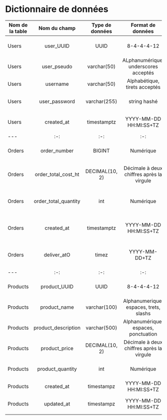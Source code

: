 # Dictionnaire de données

| Nom de la table | Nom du champ | Type de données | Format de données | Définition du champs |
|---    |:-:    |:-:    |:-:    |--:    |
| Users | user_UUID | UUID | 8-4-4-4-12 | identifiant unique de l'utilisateur |
| Users | user_pseudo | varchar(50) | ALphanumérique, underscores acceptés | Pseudonyme de l'utilisateur |
| Users | username | varchar(50) | Alphabétique, tirets acceptés | Nom de l'utilisateur |
| Users | user_password | varchar(255) | string hashé | Mot de passe de l'utilisateur |
| Users | created_at | timestamptz | YYYY-MM-DD HH:MI:SS+TZ | Date de création de l'utilisateur |
|---    |:-:    |:-:    |:-:    |--:    |
| Orders | order_number | BIGINT | Numérique | Numéro de la commande |
| Orders | order_total_cost_ht | DECIMAL(10, 2) | Décimale à deux chiffres après la virgule | Coût total de la commande hors taxe |
| Orders | order_total_quantity | int | Numérique | Nombre total des produits de la commande |
| Orders | created_at | timestamptz | YYYY-MM-DD HH:MI:SS+TZ  | Date de création de la commande |
| Orders | deliver_atO | timez | YYYY-MM-DD+TZ  | Date de livraison de la commande |
|---    |:-:    |:-:    |:-:    |--:    |
| Products | product_UUID | UUID | 8-4-4-4-12 | Identifiant unique du produit |
| Products | product_name | varchar(100) | Alphanumerique, espaces, trets, slashs | (wip) |
| Products | product_description | varchar(500) | 	Alphanumérique, espaces, ponctuation | Description du produit |
| Products | product_price | DECIMAL(10, 2) | Décimale à deux chiffres après la virgule | Prix du produit |
| Products | product_quantity | int | Numérique | Quantité de produit en stock |
| Products | created_at | timestampz | YYYY-MM-DD HH:MI:SS+TZ  | Date d'ajout du produit |
| Products | updated_at | timestampz | YYYY-MM-DD HH:MI:SS+TZ  | Date de mise à jour du produit |